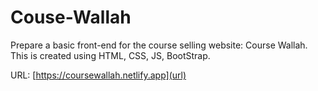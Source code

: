 # Couse-Wallah
Prepare a basic front-end for the course selling website: Course Wallah. This is created using HTML, CSS, JS, BootStrap.

URL: [https://coursewallah.netlify.app](url)
